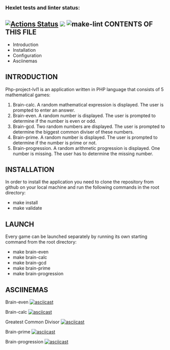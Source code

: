 ### Hexlet tests and linter status:
[![Actions Status](https://github.com/Ideriglazov/php-project-lvl1/workflows/hexlet-check/badge.svg)](https://github.com/Ideriglazov/php-project-lvl1/actions)
<a href="https://codeclimate.com/github/codeclimate/codeclimate/maintainability"><img src="https://api.codeclimate.com/v1/badges/a99a88d28ad37a79dbf6/maintainability" /></a>
![make-lint](https://github.com/Ideriglazov/php-project-lvl1/actions/workflows/make-lint.yml/badge.svg)
CONTENTS OF THIS FILE
---------------------

 * Introduction
 * Installation
 * Configuration
 * Asciinemas
 
 INTRODUCTION
 ------------
 
 Php-project-lvl1 is an application written in PHP language that consists of
 5 mathematical games:
 1. Brain-calc. A random mathematical expression is displayed. The user is prompted to enter an answer.
 2. Brain-even. A random number is displayed. The user is prompted to determine if the number is even or odd.
 3. Brain-gcd.  Two random numbers are displayed. The user is prompted to determine the biggest common diviser of these numbers.
 4. Brain-prime. A random number is displayed. The user is prompted to determine if the number is prime or not.
 5. Brain-progression. A random arithmetic progression is displayed. One number is missing. The user has to determine the missing number.
 
 INSTALLATION
 -------------
  
 In order to install the application you need to clone the repository from github on your local machine and
 run the following commands in the root directory:
 * make install
 * make validate
 
 LAUNCH
 ------
   
 Every game can be launched separately by running its own starting command from the root directory:
 * make brain-even
 * make brain-calc
 * make brain-gcd
 * make brain-prime
 * make brain-progression
 
 ASCIINEMAS
 ----------
 
 Brain-even
 [![asciicast](https://asciinema.org/a/bh0VjxsSzk3tTOSnbcShuzgJm.svg)](https://asciinema.org/a/bh0VjxsSzk3tTOSnbcShuzgJm)


 Brain-calc
 [![asciicast](https://asciinema.org/a/7b0I3ZCcc141X5DBouxe36Xoc.svg)](https://asciinema.org/a/7b0I3ZCcc141X5DBouxe36Xoc)
 
 Greatest Common Divisor
 [![asciicast](https://asciinema.org/a/aOHRo2hoqZEpqyQ1rkAwd8FNK.svg)](https://asciinema.org/a/aOHRo2hoqZEpqyQ1rkAwd8FNK)
 
 
 Brain-prime
 [![asciicast](https://asciinema.org/a/0RmIgJaVFEiqiTvSSC8vnW1lV.svg)](https://asciinema.org/a/0RmIgJaVFEiqiTvSSC8vnW1lV)

 
 Brain-progression
 [![asciicast](https://asciinema.org/a/roylEy2ayHBLSqUrWEQeHUtR7.svg)](https://asciinema.org/a/roylEy2ayHBLSqUrWEQeHUtR7)
